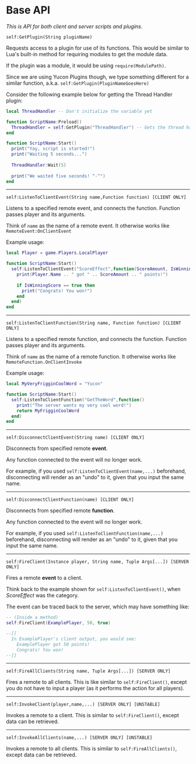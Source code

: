 # Base API
*This is API for both client and server scripts and plugins.*

`self:GetPlugin(String pluginName)`

Requests access to a plugin for use of its functions.
This would be similar to Lua's built-in method for requiring modules to get the module data.

If the plugin was a module, it would be using `require(ModulePath)`.

Since we are using Yucon Plugins though, we type something different for a similar function, a.k.a. `self:GetPlugin(PluginNameGoesHere)`

Consider the following example below for getting the Thread Handler plugin:
```lua
local ThreadHandler -- Don't initialize the variable yet

function ScriptName:Preload()
  ThreadHandler = self:GetPlugin("ThreadHandler") -- Gets the thread handler plugin
end

function ScriptName:Start()
  print("Yay, script is started!")
  print("Waiting 5 seconds...")
  
  ThreadHandler:Wait(5)
  
  print("We waited five seconds! ^-^")
end
```

---

`self:ListenToClientEvent(String name,Function function) [CLIENT ONLY]`

Listens to a specified remote event, and connects the function. Function passes player and its arguments.

Think of `name` as the name of a remote event. It otherwise works like `RemoteEvent:OnClientEvent`

Example usage:
```lua
local Player = game.Players.LocalPlayer

function ScriptName:Start()
  self:ListenToClientEvent("ScoreEffect",function(ScoreAmount, IsWinningScore)
    print(Player.Name .. " got " .. ScoreAmount .. " points!")
    
    if IsWinningScore == true then
      print("Congrats! You won!")
    end
  end)
end
```

---

`self:ListenToClientFunction(String name, Function function) [CLIENT ONLY]`

Listens to a specified remote function, and connects the function. Function passes player and its arguments.

Think of `name` as the name of a remote function. It otherwise works like `RemoteFunction.OnClientInvoke`

Example usage:
```lua
local MyVeryFrigginCoolWord = "Yucon"

function ScriptName:Start()
  self:ListenToClientFunction("GetTheWord",function()
    print("The server wants my very cool word!")
    return MyFrigginCoolWord
  end)
end
```

---

`self:DisconnectClientEvent(String name) [CLIENT ONLY]`

Disconnects from specified remote **event**.

Any function connected to the event will no longer work.

For example, if you used `self:ListenToClientEvent(name,...)` beforehand, disconnecting will render as an "undo" to it, given that you input the same name.

---

`self:DisconnectClientFunction(name) [CLIENT ONLY]`

Disconnects from specified remote **function**.

Any function connected to the event will no longer work.

For example, if you used `self:ListenToClientFunction(name,...)` beforehand, disconnecting will render as an "undo" to it, given that you input the same name.

---

`self:FireClient(Instance player, String name, Tuple Args[...]) [SERVER ONLY]`

Fires a remote **event** to a client.

Think back to the example shown for `self:ListenToClientEvent()`, when *ScoreEffect* was the category.

The event can be traced back to the server, which may have something like:

```lua
-- (Inside a method)
self:FireClient(ExamplePlayer, 50, true)

--[[
  In ExamplePlayer's client output, you would see:
    ExamplePlayer got 50 points!
    Congrats! You won!
--]]
```

---

`self:FireAllClients(String name, Tuple Args[...]) [SERVER ONLY]`

Fires a remote to all clients. This is like similar to `self:FireClient()`, except you do not have to input a player (as it performs the action for all players).

---

`self:InvokeClient(player,name,...) [SERVER ONLY] [UNSTABLE]`

Invokes a remote to a client. This is similar to `self:FireClient()`, except data can be retrieved.

---

`self:InvokeAllClients(name,...) [SERVER ONLY] [UNSTABLE]`

Invokes a remote to all clients. This is similar to `self:FireAllClients()`, except data can be retrieved.

